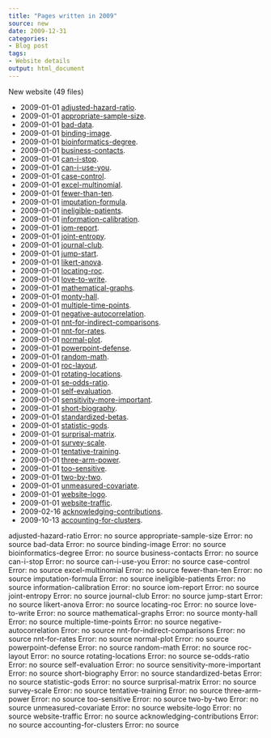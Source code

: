 ```yaml
---
title: "Pages written in 2009"
source: new
date: 2009-12-31
categories:
- Blog post
tags:
- Website details
output: html_document
---
```

New website (49 files)

+ 2009-01-01 [adjusted-hazard-ratio](http://new.pmean.com/adjusted-hazard-ratio/).   
+ 2009-01-01 [appropriate-sample-size](http://new.pmean.com/appropriate-sample-size/).   
+ 2009-01-01 [bad-data](http://new.pmean.com/bad-data/).   
+ 2009-01-01 [binding-image](http://new.pmean.com/binding-image/).   
+ 2009-01-01 [bioinformatics-degree](http://new.pmean.com/bioinformatics-degree/).   
+ 2009-01-01 [business-contacts](http://new.pmean.com/business-contacts/).   
+ 2009-01-01 [can-i-stop](http://new.pmean.com/can-i-stop/).   
+ 2009-01-01 [can-i-use-you](http://new.pmean.com/can-i-use-you/).   
+ 2009-01-01 [case-control](http://new.pmean.com/case-control/).   
+ 2009-01-01 [excel-multinomial](http://new.pmean.com/excel-multinomial/).   
+ 2009-01-01 [fewer-than-ten](http://new.pmean.com/fewer-than-ten/).   
+ 2009-01-01 [imputation-formula](http://new.pmean.com/imputation-formula/).   
+ 2009-01-01 [ineligible-patients](http://new.pmean.com/ineligible-patients/).   
+ 2009-01-01 [information-calibration](http://new.pmean.com/information-calibration/).   
+ 2009-01-01 [iom-report](http://new.pmean.com/iom-report/).   
+ 2009-01-01 [joint-entropy](http://new.pmean.com/joint-entropy/).   
+ 2009-01-01 [journal-club](http://new.pmean.com/journal-club/).   
+ 2009-01-01 [jump-start](http://new.pmean.com/jump-start/).   
+ 2009-01-01 [likert-anova](http://new.pmean.com/likert-anova/).   
+ 2009-01-01 [locating-roc](http://new.pmean.com/locating-roc/).   
+ 2009-01-01 [love-to-write](http://new.pmean.com/love-to-write/).   
+ 2009-01-01 [mathematical-graphs](http://new.pmean.com/mathematical-graphs/).   
+ 2009-01-01 [monty-hall](http://new.pmean.com/monty-hall/).   
+ 2009-01-01 [multiple-time-points](http://new.pmean.com/multiple-time-points/).   
+ 2009-01-01 [negative-autocorrelation](http://new.pmean.com/negative-autocorrelation/).   
+ 2009-01-01 [nnt-for-indirect-comparisons](http://new.pmean.com/nnt-for-indirect-comparisons/).   
+ 2009-01-01 [nnt-for-rates](http://new.pmean.com/nnt-for-rates/).   
+ 2009-01-01 [normal-plot](http://new.pmean.com/normal-plot/).   
+ 2009-01-01 [powerpoint-defense](http://new.pmean.com/powerpoint-defense/).   
+ 2009-01-01 [random-math](http://new.pmean.com/random-math/).   
+ 2009-01-01 [roc-layout](http://new.pmean.com/roc-layout/).   
+ 2009-01-01 [rotating-locations](http://new.pmean.com/rotating-locations/).   
+ 2009-01-01 [se-odds-ratio](http://new.pmean.com/se-odds-ratio/).   
+ 2009-01-01 [self-evaluation](http://new.pmean.com/self-evaluation/).   
+ 2009-01-01 [sensitivity-more-important](http://new.pmean.com/sensitivity-more-important/).   
+ 2009-01-01 [short-biography](http://new.pmean.com/short-biography/).   
+ 2009-01-01 [standardized-betas](http://new.pmean.com/standardized-betas/).   
+ 2009-01-01 [statistic-gods](http://new.pmean.com/statistic-gods/).   
+ 2009-01-01 [surprisal-matrix](http://new.pmean.com/surprisal-matrix/).   
+ 2009-01-01 [survey-scale](http://new.pmean.com/survey-scale/).   
+ 2009-01-01 [tentative-training](http://new.pmean.com/tentative-training/).   
+ 2009-01-01 [three-arm-power](http://new.pmean.com/three-arm-power/).   
+ 2009-01-01 [too-sensitive](http://new.pmean.com/too-sensitive/).   
+ 2009-01-01 [two-by-two](http://new.pmean.com/two-by-two/).   
+ 2009-01-01 [unmeasured-covariate](http://new.pmean.com/unmeasured-covariate/).   
+ 2009-01-01 [website-logo](http://new.pmean.com/website-logo/).   
+ 2009-01-01 [website-traffic](http://new.pmean.com/website-traffic/).   
+ 2009-02-16 [acknowledging-contributions](http://new.pmean.com/acknowledging-contributions/).   
+ 2009-10-13 [accounting-for-clusters](http://new.pmean.com/accounting-for-clusters/).   


adjusted-hazard-ratio Error: no source
appropriate-sample-size Error: no source
bad-data Error: no source
binding-image Error: no source
bioinformatics-degree Error: no source
business-contacts Error: no source
can-i-stop Error: no source
can-i-use-you Error: no source
case-control Error: no source
excel-multinomial Error: no source
fewer-than-ten Error: no source
imputation-formula Error: no source
ineligible-patients Error: no source
information-calibration Error: no source
iom-report Error: no source
joint-entropy Error: no source
journal-club Error: no source
jump-start Error: no source
likert-anova Error: no source
locating-roc Error: no source
love-to-write Error: no source
mathematical-graphs Error: no source
monty-hall Error: no source
multiple-time-points Error: no source
negative-autocorrelation Error: no source
nnt-for-indirect-comparisons Error: no source
nnt-for-rates Error: no source
normal-plot Error: no source
powerpoint-defense Error: no source
random-math Error: no source
roc-layout Error: no source
rotating-locations Error: no source
se-odds-ratio Error: no source
self-evaluation Error: no source
sensitivity-more-important Error: no source
short-biography Error: no source
standardized-betas Error: no source
statistic-gods Error: no source
surprisal-matrix Error: no source
survey-scale Error: no source
tentative-training Error: no source
three-arm-power Error: no source
too-sensitive Error: no source
two-by-two Error: no source
unmeasured-covariate Error: no source
website-logo Error: no source
website-traffic Error: no source
acknowledging-contributions Error: no source
accounting-for-clusters Error: no source
